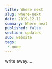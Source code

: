 ```yaml
---
title: Where next
slug: where-next
date: 2019-12-11
summary: Where next
published: false
section: updates
sub: website
tags: 
 - none
---
```

write away....